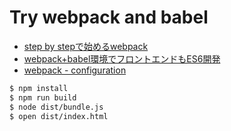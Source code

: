 # Try webpack and babel

- [step by stepで始めるwebpack](http://qiita.com/howdy39/items/48d85c430f90a21075cd)
- [webpack+babel環境でフロントエンドもES6開発](http://qiita.com/HayneRyo/items/74892d3a37ee96a5df60)
- [webpack - configuration](https://webpack.github.io/docs/configuration.html)

```sh
$ npm install
$ npm run build
$ node dist/bundle.js
$ open dist/index.html
```
